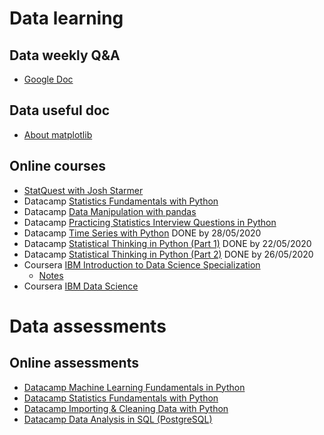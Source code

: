 # Data learning

## Data weekly Q&A 
* [Google Doc](https://docs.google.com/document/d/1wx5IKBBwo9QEmnLCsHXE8m7sBHK30G46WnTD6q4srV8/edit?usp=sharing)

## Data useful doc
* [About matplotlib](https://zhuanlan.zhihu.com/p/93423829?utm_source=ZHShareTargetIDMore&utm_medium=social&utm_oi=549060902771699712)

## Online courses
* [StatQuest with Josh Starmer](https://www.youtube.com/user/joshstarmer)
* Datacamp [Statistics Fundamentals with Python
](https://learn.datacamp.com/skill-tracks/statistics-fundamentals-with-python)
* Datacamp [Data Manipulation with pandas](https://learn.datacamp.com/courses/data-manipulation-with-pandas)
* Datacamp [Practicing Statistics Interview Questions in Python](https://learn.datacamp.com/courses/practicing-statistics-interview-questions-in-python)
* Datacamp [Time Series with Python](https://learn.datacamp.com/skill-tracks/time-series-with-python) DONE by 28/05/2020
* Datacamp [Statistical Thinking in Python (Part 1)](https://learn.datacamp.com/courses/statistical-thinking-in-python-part-1) DONE by 22/05/2020
* Datacamp [Statistical Thinking in Python (Part 2)](https://learn.datacamp.com/courses/statistical-thinking-in-python-part-2) DONE by 26/05/2020
* Coursera [IBM Introduction to Data Science Specialization](https://www.coursera.org/specializations/introduction-data-science)
  * [Notes](http://mlwiki.org/index.php/Introduction_to_Data_Science_(coursera))
* Coursera [IBM Data Science](https://www.coursera.org/professional-certificates/ibm-data-science)

# Data assessments

## Online assessments
* [Datacamp Machine Learning Fundamentals in Python](https://assessment.datacamp.com/machine-learning-fundamentals-with-python)
* [Datacamp Statistics Fundamentals with Python](https://assessment.datacamp.com/statistics-fundamentals-with-python)
* [Datacamp Importing & Cleaning Data with Python](https://assessment.datacamp.com/importing-cleaning-data-with-python)
* [Datacamp Data Analysis in SQL (PostgreSQL)](https://assessment.datacamp.com/data-analysis-in-sql)

